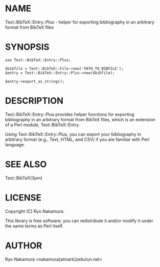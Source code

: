 # NAME

Text::BibTeX::Entry::Plus - helper for exporting bibliography in an arbitrary format from BibTeX files

# SYNOPSIS

    use Text::BibTeX::Entry::Plus;

    $bibfile = Text::BibTeX::File->new('PATH_TO_BIBFILE');
    $entry = Text::BibTeX::Entry::Plus->new($bibfile);

    $entry->export_as_string();

# DESCRIPTION

Text::BibTeX::Entry::Plus provides helper functions for exporting
bibliography in an arbitrary format from BibTeX files, which is an
extension of a Perl module, Text::BibTeX::Entry.

Using Text::BibTeX::Entry::Plus, you can export your bibliography in
arbitrary format (e.g., Text, HTML, and CSV) if you are familiar with
Perl language.

# SEE ALSO

Text::BibTeX(3pm)

# LICENSE

Copyright (C) Ryo Nakamura.

This library is free software; you can redistribute it and/or modify
it under the same terms as Perl itself.

# AUTHOR

Ryo Nakamura <nakamura[atmark]zebulun.net>
